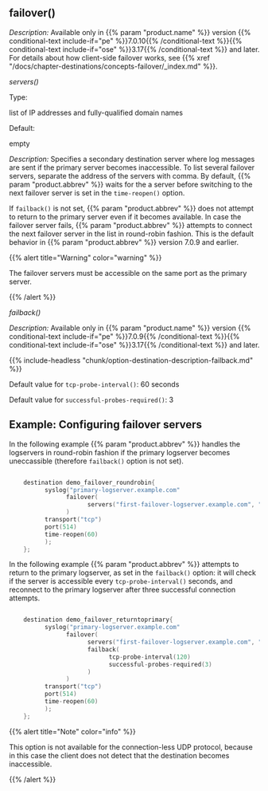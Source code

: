 ---
---
<!-- DISCLAIMER: This file is based on the syslog-ng Open Source Edition documentation https://github.com/balabit/syslog-ng-ose-guides/commit/2f4a52ee61d1ea9ad27cb4f3168b95408fddfdf2 and is used under the terms of The syslog-ng Open Source Edition Documentation License. The file has been modified by Axoflow. -->

## failover()

*Description:* Available only in {{% param "product.name" %}} version {{% conditional-text include-if="pe" %}}7.0.10{{% /conditional-text %}}{{% conditional-text include-if="ose" %}}3.17{{% /conditional-text %}} and later. For details about how client-side failover works, see {{% xref "/docs/chapter-destinations/concepts-failover/_index.md" %}}.



*servers()*


Type:

list of IP addresses and fully-qualified domain names

Default:

empty

*Description:* Specifies a secondary destination server where log messages are sent if the primary server becomes inaccessible. To list several failover servers, separate the address of the servers with comma. By default, {{% param "product.abbrev" %}} waits for the a server before switching to the next failover server is set in the `time-reopen()` option.

If `failback()` is not set, {{% param "product.abbrev" %}} does not attempt to return to the primary server even if it becomes available. In case the failover server fails, {{% param "product.abbrev" %}} attempts to connect the next failover server in the list in round-robin fashion.<span data-conditions="General.PE"> This is the default behavior in {{% param "product.abbrev" %}} version 7.0.9 and earlier.</span>

{{% alert title="Warning" color="warning" %}}

The failover servers must be accessible on the same port as the primary server.

{{% /alert %}}


*failback()*


*Description:* Available only in {{% param "product.name" %}} version {{% conditional-text include-if="pe" %}}7.0.9{{% /conditional-text %}}{{% conditional-text include-if="ose" %}}3.17{{% /conditional-text %}} and later.

{{% include-headless "chunk/option-destination-description-failback.md" %}}

Default value for `tcp-probe-interval()`: 60 seconds

Default value for `successful-probes-required()`: 3


## Example: Configuring failover servers

In the following example {{% param "product.abbrev" %}} handles the logservers in round-robin fashion if the primary logserver becomes uneccassible (therefore `failback()` option is not set).

```c

    destination demo_failover_roundrobin{
          syslog("primary-logserver.example.com"
                failover(
                      servers("first-failover-logserver.example.com", "second-failover-logserver.example.com")
                )
          transport("tcp")
          port(514)
          time-reopen(60)
          );
    };

```

In the following example {{% param "product.abbrev" %}} attempts to return to the primary logserver, as set in the `failback()` option: it will check if the server is accessible every `tcp-probe-interval()` seconds, and reconnect to the primary logserver after three successful connection attempts.

```c

    destination demo_failover_returntoprimary{
          syslog("primary-logserver.example.com"
                failover(
                      servers("first-failover-logserver.example.com", "second-failover-logserver.example.com")
                      failback(
                            tcp-probe-interval(120)
                            successful-probes-required(3)
                      )
                )
          transport("tcp")
          port(514)
          time-reopen(60)
          );
    };

```


{{% alert title="Note" color="info" %}}

This option is not available for the connection-less UDP protocol, because in this case the client does not detect that the destination becomes inaccessible.

{{% /alert %}}
